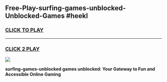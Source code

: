 
## Free-Play-surfing-games-unblocked-Unblocked-Games #heekl
<h3>
<a href="https://news.freeplayer.one?title=surfing-games-unblocked&ref=8M">CLICK TO PLAY</a></h3>
<hr>

<h3>
<a href="https://news.freeplayer.one?title=surfing-games-unblocked&ref=8M">CLICK 2 PLAY</a>
  
</h3>

<a href="https://news.freeplayer.one?title=surfing-games-unblocked&ref=8M"><img src="https://clearcache.store/games.png"></a>


**surfing-games-unblocked games unblocked: Your Gateway to Fun and Accessible Online Gaming**
